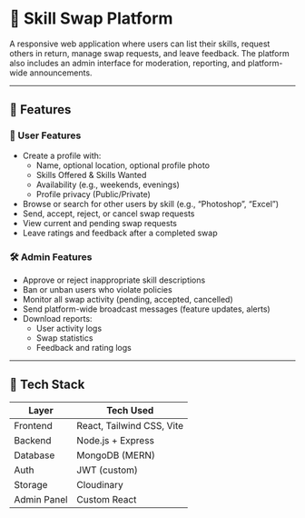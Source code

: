 # 🔄 Skill Swap Platform

A responsive web application where users can list their skills, request others in return, manage swap requests, and leave feedback. The platform also includes an admin interface for moderation, reporting, and platform-wide announcements.

---

## 🚀 Features

### 👤 User Features
- Create a profile with:
  - Name, optional location, optional profile photo
  - Skills Offered & Skills Wanted
  - Availability (e.g., weekends, evenings)
  - Profile privacy (Public/Private)
- Browse or search for other users by skill (e.g., “Photoshop”, “Excel”)
- Send, accept, reject, or cancel swap requests
- View current and pending swap requests
- Leave ratings and feedback after a completed swap

### 🛠 Admin Features
- Approve or reject inappropriate skill descriptions
- Ban or unban users who violate policies
- Monitor all swap activity (pending, accepted, cancelled)
- Send platform-wide broadcast messages (feature updates, alerts)
- Download reports:
  - User activity logs
  - Swap statistics
  - Feedback and rating logs

---

## 🧱 Tech Stack

| Layer       | Tech Used                     |
|-------------|-------------------------------|
| Frontend    | React, Tailwind CSS, Vite     |
| Backend     | Node.js + Express  |
| Database    | MongoDB (MERN)  |
| Auth        | JWT (custom)  |
| Storage     | Cloudinary  |
| Admin Panel | Custom React  |

